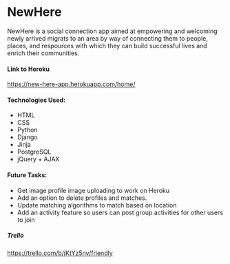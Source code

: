 # NewHere

NewHere is a social connection app aimed at empowering and welcoming newly arrived migrats to an area by way of connecting them to people, places, and respources with which they can build successful lives and enrich their communities.

#### Link to Heroku

https://new-here-app.herokuapp.com/home/

#### Technologies Used:

- HTML
- CSS
- Python
- Django
- Jinja
- PostgreSQL
- jQuery + AJAX

#### Future Tasks:

- Get image profile image uploading to work on Heroku
- Add an option to delete profiles and matches.
- Update matching algorithms to match based on location
- Add an activity feature so users can post group activities for other users to join


##### Trello
https://trello.com/b/jKtYz5nv/friendly
